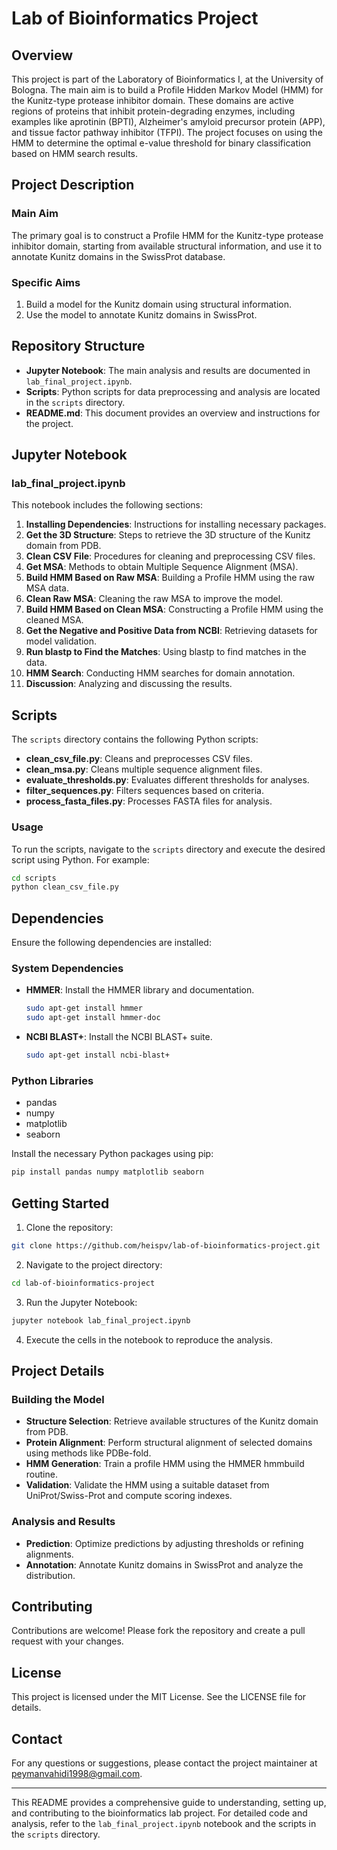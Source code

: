 # Lab of Bioinformatics Project

## Overview

This project is part of the Laboratory of Bioinformatics I, at the University of Bologna. The main aim is to build a Profile Hidden Markov Model (HMM) for the Kunitz-type protease inhibitor domain. These domains are active regions of proteins that inhibit protein-degrading enzymes, including examples like aprotinin (BPTI), Alzheimer's amyloid precursor protein (APP), and tissue factor pathway inhibitor (TFPI). The project focuses on using the HMM to determine the optimal e-value threshold for binary classification based on HMM search results.

## Project Description

### Main Aim
The primary goal is to construct a Profile HMM for the Kunitz-type protease inhibitor domain, starting from available structural information, and use it to annotate Kunitz domains in the SwissProt database.

### Specific Aims
1. Build a model for the Kunitz domain using structural information.
2. Use the model to annotate Kunitz domains in SwissProt.

## Repository Structure

- **Jupyter Notebook**: The main analysis and results are documented in `lab_final_project.ipynb`.
- **Scripts**: Python scripts for data preprocessing and analysis are located in the `scripts` directory.
- **README.md**: This document provides an overview and instructions for the project.

## Jupyter Notebook

### lab_final_project.ipynb

This notebook includes the following sections:
1. **Installing Dependencies**: Instructions for installing necessary packages.
2. **Get the 3D Structure**: Steps to retrieve the 3D structure of the Kunitz domain from PDB.
3. **Clean CSV File**: Procedures for cleaning and preprocessing CSV files.
4. **Get MSA**: Methods to obtain Multiple Sequence Alignment (MSA).
5. **Build HMM Based on Raw MSA**: Building a Profile HMM using the raw MSA data.
6. **Clean Raw MSA**: Cleaning the raw MSA to improve the model.
7. **Build HMM Based on Clean MSA**: Constructing a Profile HMM using the cleaned MSA.
8. **Get the Negative and Positive Data from NCBI**: Retrieving datasets for model validation.
9. **Run blastp to Find the Matches**: Using blastp to find matches in the data.
10. **HMM Search**: Conducting HMM searches for domain annotation.
11. **Discussion**: Analyzing and discussing the results.

## Scripts

The `scripts` directory contains the following Python scripts:
- **clean_csv_file.py**: Cleans and preprocesses CSV files.
- **clean_msa.py**: Cleans multiple sequence alignment files.
- **evaluate_thresholds.py**: Evaluates different thresholds for analyses.
- **filter_sequences.py**: Filters sequences based on criteria.
- **process_fasta_files.py**: Processes FASTA files for analysis.

### Usage

To run the scripts, navigate to the `scripts` directory and execute the desired script using Python. For example:
```bash
cd scripts
python clean_csv_file.py
```

## Dependencies

Ensure the following dependencies are installed:

### System Dependencies
- **HMMER**: Install the HMMER library and documentation.
  ```bash
  sudo apt-get install hmmer
  sudo apt-get install hmmer-doc
  ```
- **NCBI BLAST+**: Install the NCBI BLAST+ suite.
  ```bash
  sudo apt-get install ncbi-blast+
  ```

### Python Libraries
- pandas
- numpy
- matplotlib
- seaborn

Install the necessary Python packages using pip:
```bash
pip install pandas numpy matplotlib seaborn
```

## Getting Started

1. Clone the repository:
```bash
git clone https://github.com/heispv/lab-of-bioinformatics-project.git
```
2. Navigate to the project directory:
```bash
cd lab-of-bioinformatics-project
```
3. Run the Jupyter Notebook:
```bash
jupyter notebook lab_final_project.ipynb
```
4. Execute the cells in the notebook to reproduce the analysis.

## Project Details

### Building the Model
- **Structure Selection**: Retrieve available structures of the Kunitz domain from PDB.
- **Protein Alignment**: Perform structural alignment of selected domains using methods like PDBe-fold.
- **HMM Generation**: Train a profile HMM using the HMMER hmmbuild routine.
- **Validation**: Validate the HMM using a suitable dataset from UniProt/Swiss-Prot and compute scoring indexes.

### Analysis and Results
- **Prediction**: Optimize predictions by adjusting thresholds or refining alignments.
- **Annotation**: Annotate Kunitz domains in SwissProt and analyze the distribution.

## Contributing

Contributions are welcome! Please fork the repository and create a pull request with your changes.

## License

This project is licensed under the MIT License. See the LICENSE file for details.

## Contact

For any questions or suggestions, please contact the project maintainer at peymanvahidi1998@gmail.com.

---

This README provides a comprehensive guide to understanding, setting up, and contributing to the bioinformatics lab project. For detailed code and analysis, refer to the `lab_final_project.ipynb` notebook and the scripts in the `scripts` directory.
